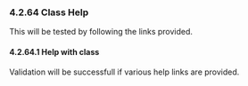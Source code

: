 ### 4.2.64 Class Help

This will be tested by following the links provided.

#### 4.2.64.1 Help with class

Validation will be successfull if various help links are provided.

